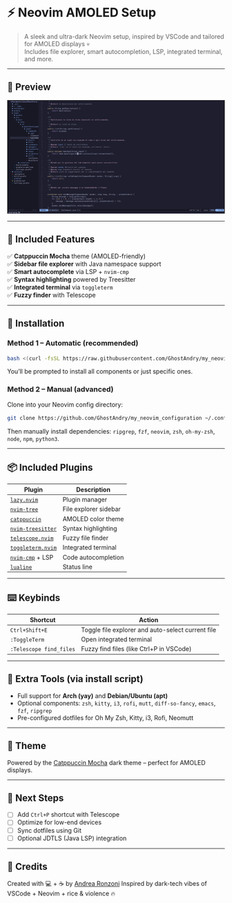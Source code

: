 # ⚡ Neovim AMOLED Setup

> A sleek and ultra-dark Neovim setup, inspired by VSCode and tailored for AMOLED displays 💀  
> Includes file explorer, smart autocompletion, LSP, integrated terminal, and more.

---

## 📸 Preview

![screenshot](https://raw.githubusercontent.com/GhostAndry/my_neovim_configuration/main/preview.png)

---

## 🧪 Included Features

✅ **Catppuccin Mocha** theme (AMOLED-friendly)  
✅ **Sidebar file explorer** with Java namespace support  
✅ **Smart autocomplete** via LSP + `nvim-cmp`  
✅ **Syntax highlighting** powered by Treesitter  
✅ **Integrated terminal** via `toggleterm`  
✅ **Fuzzy finder** with Telescope  

---

## 🧰 Installation

### Method 1 – Automatic (recommended)

```bash
bash <(curl -fsSL https://raw.githubusercontent.com/GhostAndry/my_neovim_configuration/refs/heads/main/install.sh)
```

You’ll be prompted to install all components or just specific ones.

### Method 2 – Manual (advanced)

Clone into your Neovim config directory:

```bash
git clone https://github.com/GhostAndry/my_neovim_configuration ~/.config/nvim
```

Then manually install dependencies: `ripgrep`, `fzf`, `neovim`, `zsh`, `oh-my-zsh`, `node`, `npm`, `python3`.

---

## 📦 Included Plugins

| Plugin                                                                  | Description           |
| ----------------------------------------------------------------------- | --------------------- |
| [`lazy.nvim`](https://github.com/folke/lazy.nvim)                       | Plugin manager        |
| [`nvim-tree`](https://github.com/nvim-tree/nvim-tree.lua)               | File explorer sidebar |
| [`catppuccin`](https://github.com/catppuccin/nvim)                      | AMOLED color theme    |
| [`nvim-treesitter`](https://github.com/nvim-treesitter/nvim-treesitter) | Syntax highlighting   |
| [`telescope.nvim`](https://github.com/nvim-telescope/telescope.nvim)    | Fuzzy file finder     |
| [`toggleterm.nvim`](https://github.com/akinsho/toggleterm.nvim)         | Integrated terminal   |
| [`nvim-cmp`](https://github.com/hrsh7th/nvim-cmp) + LSP                 | Code autocompletion   |
| [`lualine`](https://github.com/nvim-lualine/lualine.nvim)               | Status line           |

---

## ⌨️ Keybinds

| Shortcut                | Action                                            |
| ----------------------- | ------------------------------------------------- |
| `Ctrl+Shift+E`          | Toggle file explorer and auto-select current file |
| `:ToggleTerm`           | Open integrated terminal                          |
| `:Telescope find_files` | Fuzzy find files (like Ctrl+P in VSCode)          |

---

## 🎯 Extra Tools (via install script)

* Full support for **Arch (yay)** and **Debian/Ubuntu (apt)**
* Optional components: `zsh`, `kitty`, `i3`, `rofi`, `mutt`, `diff-so-fancy`, `emacs`, `fzf`, `ripgrep`
* Pre-configured dotfiles for Oh My Zsh, Kitty, i3, Rofi, Neomutt

---

## 🖤 Theme

Powered by the [Catppuccin Mocha](https://github.com/catppuccin/nvim) dark theme – perfect for AMOLED displays.

---

## 🚀 Next Steps

* [ ] Add `Ctrl+P` shortcut with Telescope
* [ ] Optimize for low-end devices
* [ ] Sync dotfiles using Git
* [ ] Optional JDTLS (Java LSP) integration

---

## 🤝 Credits

Created with 💻 + ☕ by [Andrea Ronzoni](https://github.com/GhostAndry)
Inspired by dark-tech vibes of VSCode + Neovim + rice & violence 🔥
